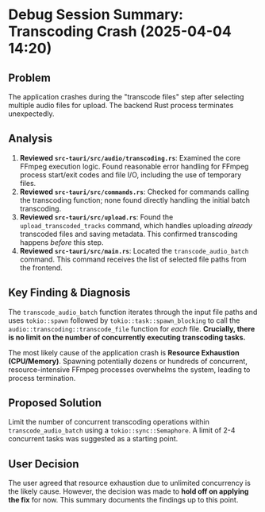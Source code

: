 # Debug Session Summary: Transcoding Crash (2025-04-04 14:20)

## Problem

The application crashes during the "transcode files" step after selecting multiple audio files for upload. The backend Rust process terminates unexpectedly.

## Analysis

1.  **Reviewed `src-tauri/src/audio/transcoding.rs`**: Examined the core FFmpeg execution logic. Found reasonable error handling for FFmpeg process start/exit codes and file I/O, including the use of temporary files.
2.  **Reviewed `src-tauri/src/commands.rs`**: Checked for commands calling the transcoding function; none found directly handling the initial batch transcoding.
3.  **Reviewed `src-tauri/src/upload.rs`**: Found the `upload_transcoded_tracks` command, which handles uploading *already* transcoded files and saving metadata. This confirmed transcoding happens *before* this step.
4.  **Reviewed `src-tauri/src/main.rs`**: Located the `transcode_audio_batch` command. This command receives the list of selected file paths from the frontend.

## Key Finding & Diagnosis

The `transcode_audio_batch` function iterates through the input file paths and uses `tokio::spawn` followed by `tokio::task::spawn_blocking` to call the `audio::transcoding::transcode_file` function for *each* file. **Crucially, there is no limit on the number of concurrently executing transcoding tasks.**

The most likely cause of the application crash is **Resource Exhaustion (CPU/Memory)**. Spawning potentially dozens or hundreds of concurrent, resource-intensive FFmpeg processes overwhelms the system, leading to process termination.

## Proposed Solution

Limit the number of concurrent transcoding operations within `transcode_audio_batch` using a `tokio::sync::Semaphore`. A limit of 2-4 concurrent tasks was suggested as a starting point.

## User Decision

The user agreed that resource exhaustion due to unlimited concurrency is the likely cause. However, the decision was made to **hold off on applying the fix** for now. This summary documents the findings up to this point.